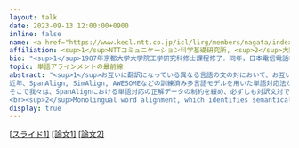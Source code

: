 ```yaml
---
layout: talk
date: 2023-09-13 12:00:00+0900
inline: false
name: <a href="https://www.kecl.ntt.co.jp/icl/lirg/members/nagata/index-j.html">永田昌明</a><sup>1</sup>, <a href="https://yukiar.github.io/index_jp.html">荒瀬由紀</a><sup>2</sup>
affiliation: <sup>1</sup>NTTコミュニケーション科学基礎研究所, <sup>2</sup>大阪大学
bio: "<sup>1</sup>1987年京都大学大学院工学研究科修士課程修了．同年，日本電信電話株式会社入社．現在，コミュニケーション科学研究所 上席特別研究員．工学博士．機械翻訳，自然言語処理の研究に従事．<br><sup>2</sup>She is an associate professor at the Graduate School of Information Science and Technology, Osaka University, Japan. After obtaining my PhD in Information Science from Osaka University (2010), She worked for Microsoft Research Asia, where she started NLP research that continues to captivate me to this day. My research interests focus on paraphrasing and NLP technology for language education and healthcare."
topic: 単語アラインメントの最前線
abstract: "<sup>1</sup>お互いに翻訳になっている異なる言語の文の対において、お互いに翻訳になっている語句の対を同定することを単語対応と呼ぶ。単語対応は、歴史的に機械翻訳の研究から始まったので、ふつう「単語対応」といえば「二言語単語対応」(bilingual word alignment)を指し、同じ言語の文対の単語対応は「単言語単語対応」(monolingual word alignment)と呼ぶ。
近年、SpanAlign, SimAlign, AWESOMEなどの訓練済み多言語モデルを用いた単語対応法が提案され、それ以前の統計的機械翻訳モデルに基づく単語対応の精度を大きく上回った。永田らが提案した言語横断スパン予測に基づく教師あり単語対応SpanAlignは、人手で作成した単語対応の正解データが約300文対あれば世界最高精度を達成する。しかし、正解データを用意することが難しい場合には、教師なし単語対応SimAlignや、対訳文データを教師信号とする半教師あり単語対応AWESOMEの方が使いやすい。
そこで我々は、SpanAlignにおける単語対応の正解データの制約を緩め、必ずしも対訳文対ではなく、部分的に注釈を持ち、誤りを含みうる単語対応データを教師信号とする弱教師あり単語対応事前訓練法WSPAlignを考案した。Wikipediaの言語間リンクや訓練済み多言語モデルの単語埋め込みを利用して訓練データを作成して事前訓練を行ったところ、教師なし単語対応ではSimAlignを上回り、教師あり単語対応ではSpanAlignを上回って世界最高精度を更新した。
<br><sup>2</sup>Monolingual word alignment, which identifies semantically corresponding words in a sentence pair, has been actively studied as a crucial technique for modelling semantic relationships between sentences, such as for paraphrase identification and textual entailment recognition. Remarkably, the alignment information has been recently recognized as valuable cues for interpreting model predictions with application to quality estimation and hallucination detection. Despite years of dedicated research, challenges still persist in many-to-many and null alignment, which constitutes an *unbalanced* word alignment problem. In this talk, we show that the optimal transport (OT) based methods are natural and sufficiently powerful approaches to unbalanced word alignment without tailor-made techniques. We provide a comprehensive analysis that unveils the characteristics of different OT problems on unbalanced word alignment across diverse null alignment ratios."
display: true
---
```

[[スライド1]](https://www.kecl.ntt.co.jp/icl/lirg/members/nagata/talk/230913nlp-colloquium_nagata.pdf) [[論文1]](https://aclanthology.org/2023.acl-long.621/)
[[論文2]](https://aclanthology.org/2023.acl-long.219/)